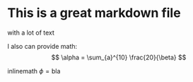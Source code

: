 # This is a great markdown file

with a lot of text

I also can provide math:
$$
\alpha = \sum_{a}^{10} \frac{20}{\beta}
$$

inlinemath $\phi = \text{bla}$


